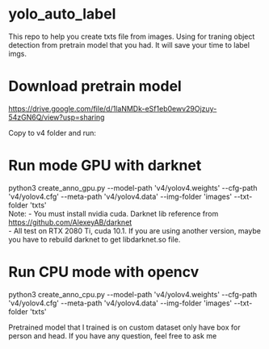 # yolo_auto_label
This repo to help you create txts file from images. Using for traning object detection from pretrain model that you had. It will save your time to label imgs.

# Download pretrain model
https://drive.google.com/file/d/1laNMDk-eSf1eb0ewv29Ojzuy-54zGN6Q/view?usp=sharing

Copy to v4 folder and run:
# Run mode GPU with darknet
python3 create_anno_gpu.py --model-path 'v4/yolov4.weights' --cfg-path 'v4/yolov4.cfg' --meta-path 'v4/yolov4.data' --img-folder 'images' --txt-folder 'txts'<br/>
Note:   - You must install nvidia cuda. Darknet lib reference from https://github.com/AlexeyAB/darknet <br/>
        - All test on RTX 2080 Ti, cuda 10.1. If you are using another version, maybe you have to rebuild darknet to get libdarknet.so file.

# Run CPU mode with opencv
python3 create_anno_cpu.py --model-path 'v4/yolov4.weights' --cfg-path 'v4/yolov4.cfg' --meta-path 'v4/yolov4.data' --img-folder 'images' --txt-folder 'txts'<br/>

Pretrained model that I trained is on custom dataset only have box for person and head. If you have any question, feel free to ask me